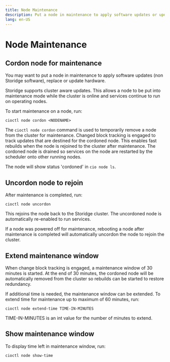 ```yaml
---
title: Node Maintenance
description: Put a node in maintenance to apply software updates or update hardware  
lang: en-US
---
```


# Node Maintenance

## Cordon node for maintenance

You may want to put a node in maintenance to apply software updates (non Storidge software), replace or update hardware.

Storidge supports cluster aware updates. This allows a node to be put into maintenance mode while the cluster is online and services continue to run on operating nodes.

To start maintenance on a node, run: 
```
cioctl node cordon <NODENAME>
```

The `cioctl node cordon` command is used to temporarily remove a node from the cluster for maintenance. Changed block tracking is engaged to track updates that are destined for the cordoned node. This enables fast rebuilds when the node is rejoined to the cluster after maintenance. The cordoned node is drained so services on the node are restarted by the scheduler onto other running nodes.

The node will show status 'cordoned' in `cio node ls`.

## Uncordon node to rejoin

After maintenance is completed, run: 
```
cioctl node uncordon
``` 

This rejoins the node back to the Storidge cluster. The uncordoned node is automatically re-enabled to run services.

If a node was powered off for maintenance, rebooting a node after maintenance is completed will automatically uncordon the node to rejoin the cluster.

## Extend maintenance window

When change block tracking is engaged, a maintenance window of 30 minutes is started. At the end of 30 minutes, the cordoned node will be automatically removed from the cluster so rebuilds can be started to restore redundancy.

If additional time is needed, the maintenance window can be extended. To extend time for maintenance up to maximum of 60 minutes, run: 
```
cioctl node extend-time TIME-IN-MINUTES
```

TIME-IN-MINUTES is an int value for the number of minutes to extend.

## Show maintenance window

To display time left in maintenance window, run: 
```
cioctl node show-time
```